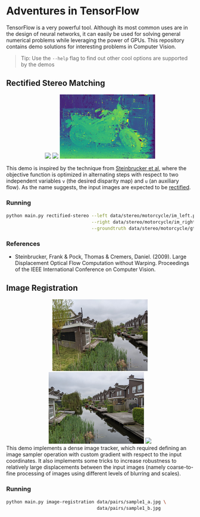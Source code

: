 # Adventures in TensorFlow
TensorFlow is a very powerful tool. Although its most common uses are in the design of neural networks, it can easily be used for solving general numerical problems while leveraging the power of GPUs.
This repository contains demo solutions for interesting problems in Computer Vision.

> Tip: Use the `--help` flag to find out other cool options are supported by the demos

## Rectified Stereo Matching
<div align="center">
<img src="data/stereo/motorcycle/im_left.png" width="256" height="auto"/>
<img src="data/stereo/motorcycle/im_right.png" width="256" height="auto"/>
<img src="data/demos/rectified_stereo.gif"/>
</div>

This demo is inspired by the technique from [Steinbrucker et al](#steinbrucker2009), where the objective function is optimized in alternating steps with respect to two independent variables `v` (the desired disparity map) and `u` (an auxiliary flow).
As the name suggests, the input images are expected to be [rectified](https://en.wikipedia.org/wiki/Image_rectification).

### Running
```bash
python main.py rectified-stereo --left data/stereo/motorcycle/im_left.png \
                                --right data/stereo/motorcycle/im_right.png \
                                --groundtruth data/stereo/motorcycle/gt.npz
```

### References
- <a name="steinbrucker2009"></a>Steinbrucker, Frank & Pock, Thomas & Cremers, Daniel. (2009). Large Displacement Optical Flow Computation without Warping. Proceedings of the IEEE International Conference on Computer Vision.

## Image Registration
<div align="center">
<img src="data/pairs/sample1_a.jpg" width="256" height="auto"/>
<img src="data/pairs/sample1_b.jpg" width="256" height="auto"/>
<img src="data/demos/registration_demo.gif"/>
</div>
This demo implements a dense image tracker, which required defining an image sampler operation with custom gradient with respect to the input coordinates. It also implements some tricks to increase robustness to relatively large displacements between the input images (namely coarse-to-fine processing of images using different levels of blurring and scales).

### Running

```bash
python main.py image-registration data/pairs/sample1_a.jpg \
                                  data/pairs/sample1_b.jpg
```